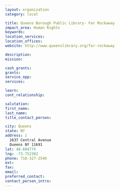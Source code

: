 ```yaml
---
layout: organization
category: local

title: Queens Borough Public Library- Far Rockaway
impact_area: Human Rights
keywords: 
location_services: 
location_offices: 
website: http://www.queenslibrary.org/far-rockaway

description: 
mission: 

cash_grants: 
grants: 
service_opp: 
services: 

learn: 
cont_relationship: 

salutation: 
first_name: 
last_name: 
title_contact_person: 

city: Queens
state: NY
address: |
  1637 Central Avenue     
  Queens NY 11691
lat: 40.604774
lng: -73.752382
phone: 718-327-2549
ext: 
fax: 
email: 
preferred_contact: 
contact_person_intro: 
---
```

